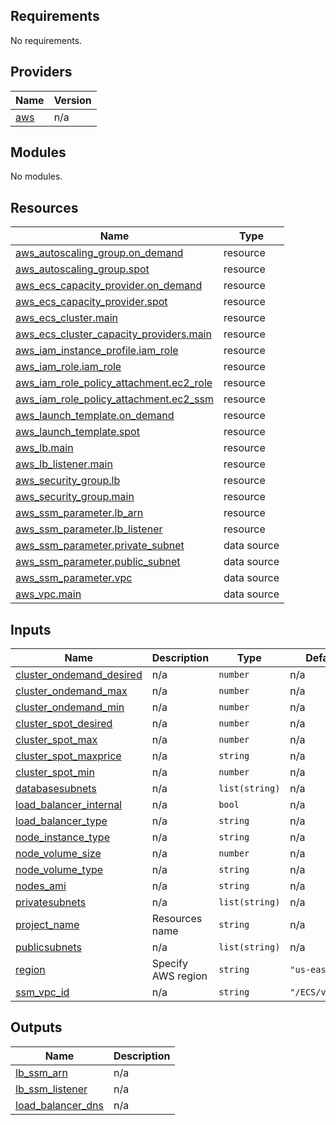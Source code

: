 <!-- BEGIN_TF_DOCS -->
## Requirements

No requirements.

## Providers

| Name | Version |
|------|---------|
| <a name="provider_aws"></a> [aws](#provider\_aws) | n/a |

## Modules

No modules.

## Resources

| Name | Type |
|------|------|
| [aws_autoscaling_group.on_demand](https://registry.terraform.io/providers/hashicorp/aws/latest/docs/resources/autoscaling_group) | resource |
| [aws_autoscaling_group.spot](https://registry.terraform.io/providers/hashicorp/aws/latest/docs/resources/autoscaling_group) | resource |
| [aws_ecs_capacity_provider.on_demand](https://registry.terraform.io/providers/hashicorp/aws/latest/docs/resources/ecs_capacity_provider) | resource |
| [aws_ecs_capacity_provider.spot](https://registry.terraform.io/providers/hashicorp/aws/latest/docs/resources/ecs_capacity_provider) | resource |
| [aws_ecs_cluster.main](https://registry.terraform.io/providers/hashicorp/aws/latest/docs/resources/ecs_cluster) | resource |
| [aws_ecs_cluster_capacity_providers.main](https://registry.terraform.io/providers/hashicorp/aws/latest/docs/resources/ecs_cluster_capacity_providers) | resource |
| [aws_iam_instance_profile.iam_role](https://registry.terraform.io/providers/hashicorp/aws/latest/docs/resources/iam_instance_profile) | resource |
| [aws_iam_role.iam_role](https://registry.terraform.io/providers/hashicorp/aws/latest/docs/resources/iam_role) | resource |
| [aws_iam_role_policy_attachment.ec2_role](https://registry.terraform.io/providers/hashicorp/aws/latest/docs/resources/iam_role_policy_attachment) | resource |
| [aws_iam_role_policy_attachment.ec2_ssm](https://registry.terraform.io/providers/hashicorp/aws/latest/docs/resources/iam_role_policy_attachment) | resource |
| [aws_launch_template.on_demand](https://registry.terraform.io/providers/hashicorp/aws/latest/docs/resources/launch_template) | resource |
| [aws_launch_template.spot](https://registry.terraform.io/providers/hashicorp/aws/latest/docs/resources/launch_template) | resource |
| [aws_lb.main](https://registry.terraform.io/providers/hashicorp/aws/latest/docs/resources/lb) | resource |
| [aws_lb_listener.main](https://registry.terraform.io/providers/hashicorp/aws/latest/docs/resources/lb_listener) | resource |
| [aws_security_group.lb](https://registry.terraform.io/providers/hashicorp/aws/latest/docs/resources/security_group) | resource |
| [aws_security_group.main](https://registry.terraform.io/providers/hashicorp/aws/latest/docs/resources/security_group) | resource |
| [aws_ssm_parameter.lb_arn](https://registry.terraform.io/providers/hashicorp/aws/latest/docs/resources/ssm_parameter) | resource |
| [aws_ssm_parameter.lb_listener](https://registry.terraform.io/providers/hashicorp/aws/latest/docs/resources/ssm_parameter) | resource |
| [aws_ssm_parameter.private_subnet](https://registry.terraform.io/providers/hashicorp/aws/latest/docs/data-sources/ssm_parameter) | data source |
| [aws_ssm_parameter.public_subnet](https://registry.terraform.io/providers/hashicorp/aws/latest/docs/data-sources/ssm_parameter) | data source |
| [aws_ssm_parameter.vpc](https://registry.terraform.io/providers/hashicorp/aws/latest/docs/data-sources/ssm_parameter) | data source |
| [aws_vpc.main](https://registry.terraform.io/providers/hashicorp/aws/latest/docs/data-sources/vpc) | data source |

## Inputs

| Name | Description | Type | Default | Required |
|------|-------------|------|---------|:--------:|
| <a name="input_cluster_ondemand_desired"></a> [cluster\_ondemand\_desired](#input\_cluster\_ondemand\_desired) | n/a | `number` | n/a | yes |
| <a name="input_cluster_ondemand_max"></a> [cluster\_ondemand\_max](#input\_cluster\_ondemand\_max) | n/a | `number` | n/a | yes |
| <a name="input_cluster_ondemand_min"></a> [cluster\_ondemand\_min](#input\_cluster\_ondemand\_min) | n/a | `number` | n/a | yes |
| <a name="input_cluster_spot_desired"></a> [cluster\_spot\_desired](#input\_cluster\_spot\_desired) | n/a | `number` | n/a | yes |
| <a name="input_cluster_spot_max"></a> [cluster\_spot\_max](#input\_cluster\_spot\_max) | n/a | `number` | n/a | yes |
| <a name="input_cluster_spot_maxprice"></a> [cluster\_spot\_maxprice](#input\_cluster\_spot\_maxprice) | n/a | `string` | n/a | yes |
| <a name="input_cluster_spot_min"></a> [cluster\_spot\_min](#input\_cluster\_spot\_min) | n/a | `number` | n/a | yes |
| <a name="input_databasesubnets"></a> [databasesubnets](#input\_databasesubnets) | n/a | `list(string)` | n/a | yes |
| <a name="input_load_balancer_internal"></a> [load\_balancer\_internal](#input\_load\_balancer\_internal) | n/a | `bool` | n/a | yes |
| <a name="input_load_balancer_type"></a> [load\_balancer\_type](#input\_load\_balancer\_type) | n/a | `string` | n/a | yes |
| <a name="input_node_instance_type"></a> [node\_instance\_type](#input\_node\_instance\_type) | n/a | `string` | n/a | yes |
| <a name="input_node_volume_size"></a> [node\_volume\_size](#input\_node\_volume\_size) | n/a | `number` | n/a | yes |
| <a name="input_node_volume_type"></a> [node\_volume\_type](#input\_node\_volume\_type) | n/a | `string` | n/a | yes |
| <a name="input_nodes_ami"></a> [nodes\_ami](#input\_nodes\_ami) | n/a | `string` | n/a | yes |
| <a name="input_privatesubnets"></a> [privatesubnets](#input\_privatesubnets) | n/a | `list(string)` | n/a | yes |
| <a name="input_project_name"></a> [project\_name](#input\_project\_name) | Resources name | `string` | n/a | yes |
| <a name="input_publicsubnets"></a> [publicsubnets](#input\_publicsubnets) | n/a | `list(string)` | n/a | yes |
| <a name="input_region"></a> [region](#input\_region) | Specify AWS region | `string` | `"us-east-1"` | no |
| <a name="input_ssm_vpc_id"></a> [ssm\_vpc\_id](#input\_ssm\_vpc\_id) | n/a | `string` | `"/ECS/vpc/id"` | no |

## Outputs

| Name | Description |
|------|-------------|
| <a name="output_lb_ssm_arn"></a> [lb\_ssm\_arn](#output\_lb\_ssm\_arn) | n/a |
| <a name="output_lb_ssm_listener"></a> [lb\_ssm\_listener](#output\_lb\_ssm\_listener) | n/a |
| <a name="output_load_balancer_dns"></a> [load\_balancer\_dns](#output\_load\_balancer\_dns) | n/a |
<!-- END_TF_DOCS -->
